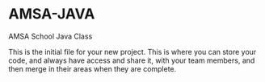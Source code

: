 # AMSA-JAVA
AMSA School Java Class

This is the initial file for your new project.  This is where you can store your code, and always have access and share it, with your team members, and then merge in their areas when they are complete.
